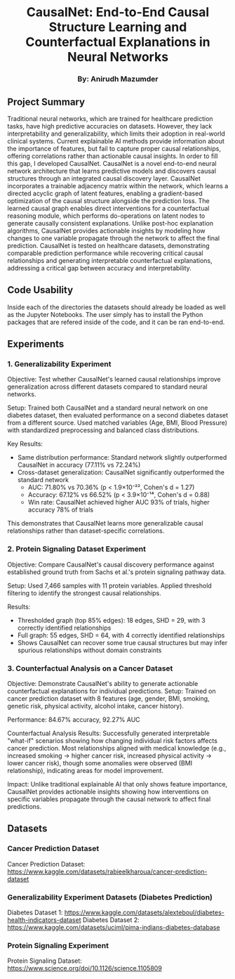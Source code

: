 <h1 align="center">
<b>CausalNet: End-to-End Causal Structure Learning and Counterfactual Explanations in Neural Networks</b>
</h1>
<h3 align="center">
<b>By: Anirudh Mazumder</b>
</h3>

## Project Summary
Traditional neural networks, which are trained for healthcare prediction tasks, have high predictive accuracies on datasets. However, they lack interpretability and generalizability, which limits their adoption in real-world clinical systems. Current explainable AI methods provide information about the importance of features, but fail to capture proper causal relationships, offering correlations rather than actionable causal insights. In order to fill this gap, I developed CausalNet. CausalNet is a novel end-to-end neural network architecture that learns predictive models and discovers causal structures through an integrated causal discovery layer. CausalNet incorporates a trainable adjacency matrix within the network, which learns a directed acyclic graph of latent features, enabling a gradient-based optimization of the causal structure alongside the prediction loss. The learned causal graph enables direct interventions for a counterfactual reasoning module, which performs do-operations on latent nodes to generate causally consistent explanations. Unlike post-hoc explanation algorithms, CausalNet provides actionable insights by modeling how changes to one variable propagate through the network to affect the final prediction. CausalNet is tested on healthcare datasets, demonstrating comparable prediction performance while recovering critical causal relationships and generating interpretable counterfactual explanations, addressing a critical gap between accuracy and interpretability.

## Code Usability
Inside each of the directories the datasets should already be loaded as well as the Jupyter Notebooks. The user simply has to install the Python packages that are refered inside of the code, and it can be ran end-to-end.

## Experiments
### 1. Generalizability Experiment

Objective: Test whether CausalNet's learned causal relationships improve generalization across different datasets compared to standard neural networks.

Setup: Trained both CausalNet and a standard neural network on one diabetes dataset, then evaluated performance on a second diabetes dataset from a different source. Used matched variables (Age, BMI, Blood Pressure) with standardized preprocessing and balanced class distributions.

Key Results:
- Same distribution performance: Standard network slightly outperformed CausalNet in accuracy (77.11% vs 72.24%)
- Cross-dataset generalization: CausalNet significantly outperformed the standard network
    - AUC: 71.80% vs 70.36% (p < 1.9×10⁻²², Cohen's d = 1.27)
    - Accuracy: 67.12% vs 66.52% (p < 3.9×10⁻¹⁴, Cohen's d = 0.88)
    - Win rate: CausalNet achieved higher AUC 93% of trials, higher accuracy 78% of trials

This demonstrates that CausalNet learns more generalizable causal relationships rather than dataset-specific correlations.

### 2. Protein Signaling Dataset Experiment

Objective: Compare CausalNet's causal discovery performance against established ground truth from Sachs et al.'s protein signaling pathway data.

Setup: Used 7,466 samples with 11 protein variables. Applied threshold filtering to identify the strongest causal relationships.

Results:
- Thresholded graph (top 85% edges): 18 edges, SHD = 29, with 3 correctly identified relationships
- Full graph: 55 edges, SHD = 64, with 4 correctly identified relationships
- Shows CausalNet can recover some true causal structures but may infer spurious relationships without domain constraints

### 3. Counterfactual Analysis on a Cancer Dataset

Objective: Demonstrate CausalNet's ability to generate actionable counterfactual explanations for individual predictions.
Setup: Trained on cancer prediction dataset with 8 features (age, gender, BMI, smoking, genetic risk, physical activity, alcohol intake, cancer history).

Performance: 84.67% accuracy, 92.27% AUC

Counterfactual Analysis Results: Successfully generated interpretable "what-if" scenarios showing how changing individual risk factors affects cancer prediction. Most relationships aligned with medical knowledge (e.g., increased smoking → higher cancer risk, increased physical activity → lower cancer risk), though some anomalies were observed (BMI relationship), indicating areas for model improvement.

Impact: Unlike traditional explainable AI that only shows feature importance, CausalNet provides actionable insights showing how interventions on specific variables propagate through the causal network to affect final predictions.

## Datasets
### Cancer Prediction Dataset
Cancer Prediction Dataset: https://www.kaggle.com/datasets/rabieelkharoua/cancer-prediction-dataset

### Generalizability Experiment Datasets (Diabetes Prediction)
Diabetes Dataset 1: https://www.kaggle.com/datasets/alexteboul/diabetes-health-indicators-dataset
Diabetes Dataset 2: https://www.kaggle.com/datasets/uciml/pima-indians-diabetes-database

### Protein Signaling Experiment
Protein Signaling Dataset: https://www.science.org/doi/10.1126/science.1105809
